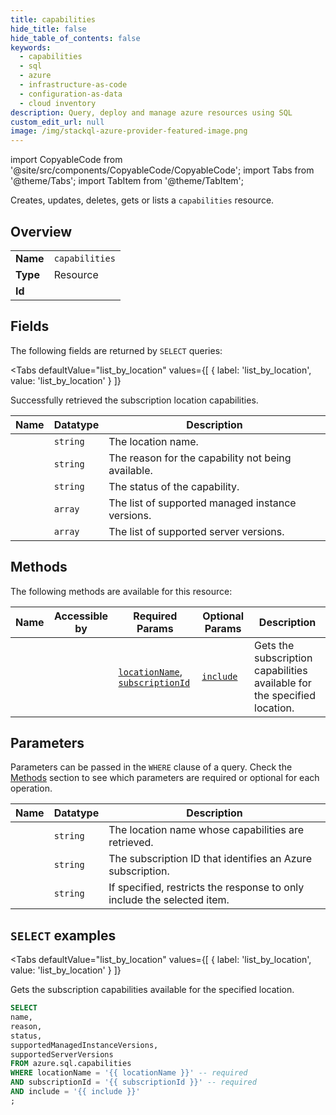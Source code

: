 ```yaml
--- 
title: capabilities
hide_title: false
hide_table_of_contents: false
keywords:
  - capabilities
  - sql
  - azure
  - infrastructure-as-code
  - configuration-as-data
  - cloud inventory
description: Query, deploy and manage azure resources using SQL
custom_edit_url: null
image: /img/stackql-azure-provider-featured-image.png
---
```


import CopyableCode from '@site/src/components/CopyableCode/CopyableCode';
import Tabs from '@theme/Tabs';
import TabItem from '@theme/TabItem';

Creates, updates, deletes, gets or lists a <code>capabilities</code> resource.

## Overview
<table><tbody>
<tr><td><b>Name</b></td><td><code>capabilities</code></td></tr>
<tr><td><b>Type</b></td><td>Resource</td></tr>
<tr><td><b>Id</b></td><td><CopyableCode code="azure.sql.capabilities" /></td></tr>
</tbody></table>

## Fields

The following fields are returned by `SELECT` queries:

<Tabs
    defaultValue="list_by_location"
    values={[
        { label: 'list_by_location', value: 'list_by_location' }
    ]}
>
<TabItem value="list_by_location">

Successfully retrieved the subscription location capabilities.

<table>
<thead>
    <tr>
    <th>Name</th>
    <th>Datatype</th>
    <th>Description</th>
    </tr>
</thead>
<tbody>
<tr>
    <td><CopyableCode code="name" /></td>
    <td><code>string</code></td>
    <td>The location name.</td>
</tr>
<tr>
    <td><CopyableCode code="reason" /></td>
    <td><code>string</code></td>
    <td>The reason for the capability not being available.</td>
</tr>
<tr>
    <td><CopyableCode code="status" /></td>
    <td><code>string</code></td>
    <td>The status of the capability.</td>
</tr>
<tr>
    <td><CopyableCode code="supportedManagedInstanceVersions" /></td>
    <td><code>array</code></td>
    <td>The list of supported managed instance versions.</td>
</tr>
<tr>
    <td><CopyableCode code="supportedServerVersions" /></td>
    <td><code>array</code></td>
    <td>The list of supported server versions.</td>
</tr>
</tbody>
</table>
</TabItem>
</Tabs>

## Methods

The following methods are available for this resource:

<table>
<thead>
    <tr>
    <th>Name</th>
    <th>Accessible by</th>
    <th>Required Params</th>
    <th>Optional Params</th>
    <th>Description</th>
    </tr>
</thead>
<tbody>
<tr>
    <td><a href="#list_by_location"><CopyableCode code="list_by_location" /></a></td>
    <td><CopyableCode code="select" /></td>
    <td><a href="#parameter-locationName"><code>locationName</code></a>, <a href="#parameter-subscriptionId"><code>subscriptionId</code></a></td>
    <td><a href="#parameter-include"><code>include</code></a></td>
    <td>Gets the subscription capabilities available for the specified location.</td>
</tr>
</tbody>
</table>

## Parameters

Parameters can be passed in the `WHERE` clause of a query. Check the [Methods](#methods) section to see which parameters are required or optional for each operation.

<table>
<thead>
    <tr>
    <th>Name</th>
    <th>Datatype</th>
    <th>Description</th>
    </tr>
</thead>
<tbody>
<tr id="parameter-locationName">
    <td><CopyableCode code="locationName" /></td>
    <td><code>string</code></td>
    <td>The location name whose capabilities are retrieved.</td>
</tr>
<tr id="parameter-subscriptionId">
    <td><CopyableCode code="subscriptionId" /></td>
    <td><code>string</code></td>
    <td>The subscription ID that identifies an Azure subscription.</td>
</tr>
<tr id="parameter-include">
    <td><CopyableCode code="include" /></td>
    <td><code>string</code></td>
    <td>If specified, restricts the response to only include the selected item.</td>
</tr>
</tbody>
</table>

## `SELECT` examples

<Tabs
    defaultValue="list_by_location"
    values={[
        { label: 'list_by_location', value: 'list_by_location' }
    ]}
>
<TabItem value="list_by_location">

Gets the subscription capabilities available for the specified location.

```sql
SELECT
name,
reason,
status,
supportedManagedInstanceVersions,
supportedServerVersions
FROM azure.sql.capabilities
WHERE locationName = '{{ locationName }}' -- required
AND subscriptionId = '{{ subscriptionId }}' -- required
AND include = '{{ include }}'
;
```
</TabItem>
</Tabs>

